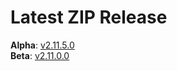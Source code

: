 # Latest ZIP Release
**Alpha**: [v2.11.5.0](https://github.com/phw198/OutlookGoogleCalendarSync/releases/tag/v2.11.5-alpha)  
**Beta**: [v2.11.0.0](https://github.com/phw198/OutlookGoogleCalendarSync/releases/latest)
